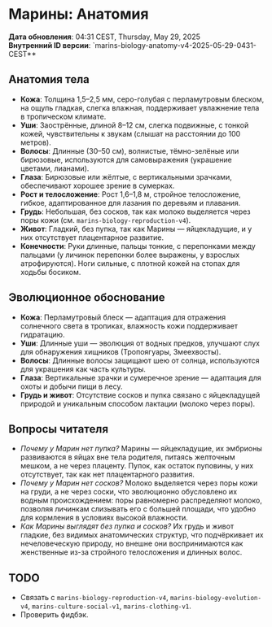 # Марины: Анатомия

**Дата обновления**: 04:31 CEST, Thursday, May 29, 2025  
**Внутренний ID версии**: `marins-biology-anatomy-v4-2025-05-29-0431-CEST**

## Анатомия тела
- **Кожа**: Толщина 1,5–2,5 мм, серо-голубая с перламутровым блеском, на ощупь гладкая, слегка влажная, поддерживает увлажнение тела в тропическом климате.  
- **Уши**: Заострённые, длиной 8–12 см, слегка подвижные, с тонкой кожей, чувствительны к звукам (слышат на расстоянии до 100 метров).  
- **Волосы**: Длинные (30–50 см), волнистые, тёмно-зелёные или бирюзовые, используются для самовыражения (украшение цветами, лианами).  
- **Глаза**: Бирюзовые или жёлтые, с вертикальными зрачками, обеспечивают хорошее зрение в сумерках.  
- **Рост и телосложение**: Рост 1,6–1,8 м, стройное телосложение, гибкое, адаптированное для лазания по деревьям и плавания.  
- **Грудь**: Небольшая, без сосков, так как молоко выделяется через поры кожи (см. `marins-biology-reproduction-v4`).  
- **Живот**: Гладкий, без пупка, так как Марины — яйцекладущие, и у них отсутствует плацентарное развитие.  
- **Конечности**: Руки длинные, пальцы тонкие, с перепонками между пальцами (у личинок перепонки более выражены, у взрослых атрофируются). Ноги сильные, с плотной кожей на стопах для ходьбы босиком.  

## Эволюционное обоснование
- **Кожа**: Перламутровый блеск — адаптация для отражения солнечного света в тропиках, влажность кожи поддерживает гидратацию.  
- **Уши**: Длинные уши — эволюция от водных предков, улучшают слух для обнаружения хищников (Тропоягуары, Змеехвосты).  
- **Волосы**: Длинные волосы защищают шею от солнца, используются для украшения как часть культуры.  
- **Глаза**: Вертикальные зрачки и сумеречное зрение — адаптация для охоты и добычи пищи в лесу.  
- **Грудь и живот**: Отсутствие сосков и пупка связано с яйцекладущей природой и уникальным способом лактации (молоко через поры).  

## Вопросы читателя
- *Почему у Марин нет пупка?* Марины — яйцекладущие, их эмбрионы развиваются в яйцах вне тела родителя, питаясь желточным мешком, а не через плаценту. Пупок, как остаток пуповины, у них отсутствует, так как нет плацентарного развития.  
- *Почему у Марин нет сосков?* Молоко выделяется через поры кожи на груди, а не через соски, что эволюционно обусловлено их водным происхождением: поры равномерно распределяют молоко, позволяя личинкам слизывать его с большей площади, что удобно для кормления в условиях высокой влажности.  
- *Как Марины выглядят без пупка и сосков?* Их грудь и живот гладкие, без видимых анатомических структур, что подчёркивает их нечеловеческую природу, но внешне они воспринимаются как женственные из-за стройного телосложения и длинных волос.  

## TODO
- Связать с `marins-biology-reproduction-v4`, `marins-biology-evolution-v4`, `marins-culture-social-v1`, `marins-clothing-v1`.  
- Проверить фидбэк.